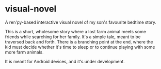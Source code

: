 # visual-novel
A ren'py-based interactive visual novel of my son's favourite bedtime story.

This is a short, wholesome story where a lost farm animal meets some friends while searching for her family.
It's a simple tale, meant to be traversed back and forth.
There is a branching point at the end, where the kid must decide whether it's time to sleep or to continue playing with some more farm animals.

It is meant for Android devices, and it's under development.

